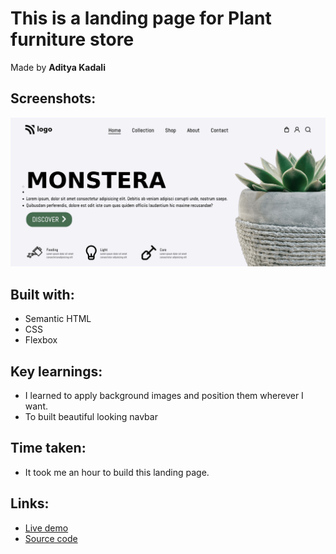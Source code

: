 # This is a landing page for Plant furniture store

Made by **Aditya Kadali**

## Screenshots:

![Desktop view](./screenshots/desktop.png)

## Built with:

- Semantic HTML
- CSS
- Flexbox

## Key learnings:

- I learned to apply background images and position them wherever I want.
- To built beautiful looking navbar

## Time taken:

- It took me an hour to build this landing page.

## Links:

- [Live demo](https://furniture-plant.netlify.app/)
- [Source code](https://github.com/Adityakadali/Plant-HomePage)